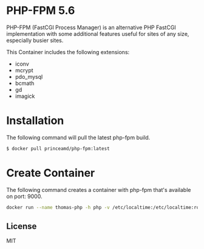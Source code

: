 # PHP-FPM 5.6

PHP-FPM (FastCGI Process Manager) is an alternative PHP FastCGI implementation with some additional features useful for sites of any size, especially busier sites. 

This Container includes the following extensions:
  - iconv
  - mcrypt
  - pdo_mysql
  - bcmath
  - gd
  - imagick
# Installation
The following command will pull the latest php-fpm build.
```sh
$ docker pull princeamd/php-fpm:latest
```
# Create Container
The following command creates a container with php-fpm that's available on port: 9000.
```sh
docker run --name thomas-php -h php -v /etc/localtime:/etc/localtime:ro -d princeamd/php-fpm:latest
```
License
---
MIT
